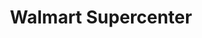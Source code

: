 ---
title: "Walmart Supercenter"
url: /fresno/walmart-supercenter-east-ashlan-avenue/
shop: supermarket
---